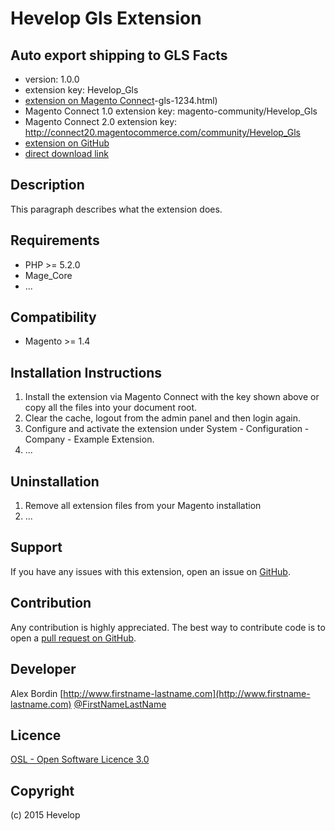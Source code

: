 Hevelop Gls Extension
=====================
Auto export shipping to GLS
Facts
-----
- version: 1.0.0
- extension key: Hevelop_Gls
- [extension on Magento Connect](http://www.magentocommerce.com/magento-connect/hevelop)-gls-1234.html)
- Magento Connect 1.0 extension key: magento-community/Hevelop_Gls
- Magento Connect 2.0 extension key: http://connect20.magentocommerce.com/community/Hevelop_Gls
- [extension on GitHub](https://github.com/hevelop/Hevelop_Gls)
- [direct download link](http://connect.magentocommerce.com/community/get/Hevelop_Gls-1.0.0.tgz)

Description
-----------
This paragraph describes what the extension does.

Requirements
------------
- PHP >= 5.2.0
- Mage_Core
- ...

Compatibility
-------------
- Magento >= 1.4

Installation Instructions
-------------------------
1. Install the extension via Magento Connect with the key shown above or copy all the files into your document root.
2. Clear the cache, logout from the admin panel and then login again.
3. Configure and activate the extension under System - Configuration - Company - Example Extension.
4. ...

Uninstallation
--------------
1. Remove all extension files from your Magento installation
2. ...

Support
-------
If you have any issues with this extension, open an issue on [GitHub](https://github.com/hevelop/Hevelop_Gls/issues).

Contribution
------------
Any contribution is highly appreciated. The best way to contribute code is to open a [pull request on GitHub](https://help.github.com/articles/using-pull-requests).

Developer
---------
Alex Bordin
[http://www.firstname-lastname.com](http://www.firstname-lastname.com)
[@FirstNameLastName](https://twitter.com/FirstNameLastName)

Licence
-------
[OSL - Open Software Licence 3.0](http://opensource.org/licenses/osl-3.0.php)

Copyright
---------
(c) 2015 Hevelop
